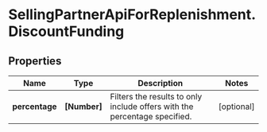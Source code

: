 # SellingPartnerApiForReplenishment.DiscountFunding

## Properties

Name | Type | Description | Notes
------------ | ------------- | ------------- | -------------
**percentage** | **[Number]** | Filters the results to only include offers with the percentage specified. | [optional] 


